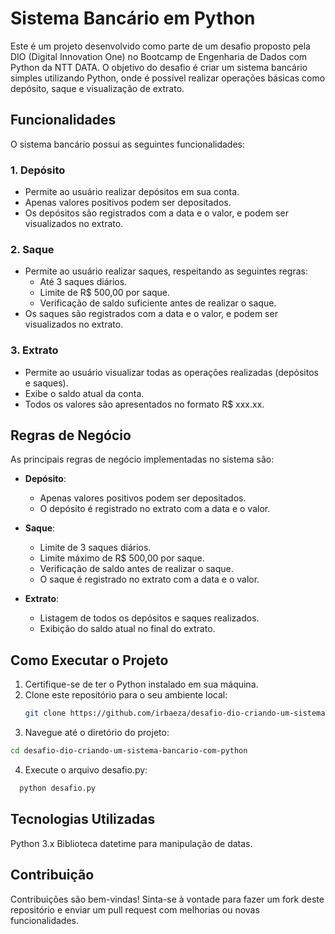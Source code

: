# Sistema Bancário em Python

Este é um projeto desenvolvido como parte de um desafio proposto pela DIO (Digital Innovation One) no Bootcamp de Engenharia de Dados com Python da NTT DATA. O objetivo do desafio é criar um sistema bancário simples utilizando Python, onde é possível realizar operações básicas como depósito, saque e visualização de extrato.

## Funcionalidades

O sistema bancário possui as seguintes funcionalidades:

### 1. Depósito
- Permite ao usuário realizar depósitos em sua conta.
- Apenas valores positivos podem ser depositados.
- Os depósitos são registrados com a data e o valor, e podem ser visualizados no extrato.

### 2. Saque
- Permite ao usuário realizar saques, respeitando as seguintes regras:
  - Até 3 saques diários.
  - Limite de R$ 500,00 por saque.
  - Verificação de saldo suficiente antes de realizar o saque.
- Os saques são registrados com a data e o valor, e podem ser visualizados no extrato.

### 3. Extrato
- Permite ao usuário visualizar todas as operações realizadas (depósitos e saques).
- Exibe o saldo atual da conta.
- Todos os valores são apresentados no formato R$ xxx.xx.

## Regras de Negócio

As principais regras de negócio implementadas no sistema são:

- **Depósito**:
  - Apenas valores positivos podem ser depositados.
  - O depósito é registrado no extrato com a data e o valor.

- **Saque**:
  - Limite de 3 saques diários.
  - Limite máximo de R$ 500,00 por saque.
  - Verificação de saldo antes de realizar o saque.
  - O saque é registrado no extrato com a data e o valor.

- **Extrato**:
  - Listagem de todos os depósitos e saques realizados.
  - Exibição do saldo atual no final do extrato.

## Como Executar o Projeto

1. Certifique-se de ter o Python instalado em sua máquina.
2. Clone este repositório para o seu ambiente local:
   ```bash
   git clone https://github.com/irbaeza/desafio-dio-criando-um-sistema-bancario-com-python.git
   ```
3. Navegue até o diretório do projeto:
  ```bash
  cd desafio-dio-criando-um-sistema-bancario-com-python
  ```
4. Execute o arquivo desafio.py:
```bash
  python desafio.py
```
## Tecnologias Utilizadas
Python 3.x
Biblioteca datetime para manipulação de datas.

## Contribuição
Contribuições são bem-vindas! Sinta-se à vontade para fazer um fork deste repositório e enviar um pull request com melhorias ou novas funcionalidades.
